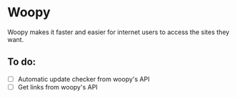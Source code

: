 # Woopy
Woopy makes it faster and easier for internet users to access the sites they want.

## To do:
- ☐ Automatic update checker from woopy's API
- ☐ Get links from woopy's API
